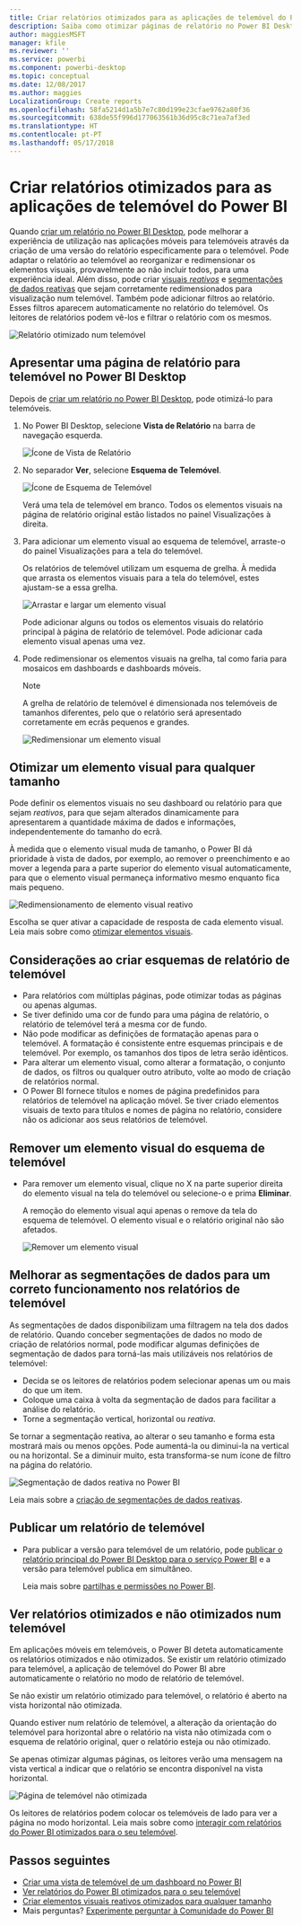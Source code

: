 ```yaml
---
title: Criar relatórios otimizados para as aplicações de telemóvel do Power BI
description: Saiba como otimizar páginas de relatório no Power BI Desktop para as aplicações para telemóvel do Power BI.
author: maggiesMSFT
manager: kfile
ms.reviewer: ''
ms.service: powerbi
ms.component: powerbi-desktop
ms.topic: conceptual
ms.date: 12/08/2017
ms.author: maggies
LocalizationGroup: Create reports
ms.openlocfilehash: 58fa5214d1a5b7e7c80d199e23cfae9762a80f36
ms.sourcegitcommit: 638de55f996d177063561b36d95c8c71ea7af3ed
ms.translationtype: HT
ms.contentlocale: pt-PT
ms.lasthandoff: 05/17/2018
---
```

# <a name="create-reports-optimized-for-the-power-bi-phone-apps"></a>Criar relatórios otimizados para as aplicações de telemóvel do Power BI
Quando [criar um relatório no Power BI Desktop](desktop-report-view.md), pode melhorar a experiência de utilização nas aplicações móveis para telemóveis através da criação de uma versão do relatório especificamente para o telemóvel. Pode adaptar o relatório ao telemóvel ao reorganizar e redimensionar os elementos visuais, provavelmente ao não incluir todos, para uma experiência ideal. Além disso, pode criar [visuais *reativos*](#optimize-a-visual-for-any-size) e [segmentações de dados reativas](#enhance-slicers-to-to-work-well-in-phone-reports) que sejam corretamente redimensionados para visualização num telemóvel. Também pode adicionar filtros ao relatório. Esses filtros aparecem automaticamente no relatório do telemóvel. Os leitores de relatórios podem vê-los e filtrar o relatório com os mesmos.

![Relatório otimizado num telemóvel](media/desktop-create-phone-report/07-power-bi-phone-report-portrait.png)

## <a name="lay-out-a-report-page-for-the-phone-in-power-bi-desktop"></a>Apresentar uma página de relatório para telemóvel no Power BI Desktop
Depois de [criar um relatório no Power BI Desktop](desktop-report-view.md), pode otimizá-lo para telemóveis.

1. No Power BI Desktop, selecione **Vista de Relatório** na barra de navegação esquerda.
   
    ![Ícone de Vista de Relatório](media/desktop-create-phone-report/pbi_reportviewinpbidesigner_changeview.png)
2. No separador **Ver**, selecione **Esquema de Telemóvel**.  
   
    ![Ícone de Esquema de Telemóvel](media/desktop-create-phone-report/power-bi-phone-layout-icon.png)
   
    Verá uma tela de telemóvel em branco. Todos os elementos visuais na página de relatório original estão listados no painel Visualizações à direita.
3. Para adicionar um elemento visual ao esquema de telemóvel, arraste-o do painel Visualizações para a tela do telemóvel.
   
    Os relatórios de telemóvel utilizam um esquema de grelha. À medida que arrasta os elementos visuais para a tela do telemóvel, estes ajustam-se a essa grelha.
   
    ![Arrastar e largar um elemento visual](media/desktop-create-phone-report/02_dragging_and_droping_a_vis.gif)
   
    Pode adicionar alguns ou todos os elementos visuais do relatório principal à página de relatório de telemóvel. Pode adicionar cada elemento visual apenas uma vez.
4. Pode redimensionar os elementos visuais na grelha, tal como faria para mosaicos em dashboards e dashboards móveis.
   
   > [!NOTE]
   > A grelha de relatório de telemóvel é dimensionada nos telemóveis de tamanhos diferentes, pelo que o relatório será apresentado corretamente em ecrãs pequenos e grandes.
   > 
   > 
   
   ![Redimensionar um elemento visual](media/desktop-create-phone-report/03_resizing_a_viz_to_grid.gif)

## <a name="optimize-a-visual-for-any-size"></a>Otimizar um elemento visual para qualquer tamanho
Pode definir os elementos visuais no seu dashboard ou relatório para que sejam *reativos*, para que sejam alterados dinamicamente para apresentarem a quantidade máxima de dados e informações, independentemente do tamanho do ecrã. 

À medida que o elemento visual muda de tamanho, o Power BI dá prioridade à vista de dados, por exemplo, ao remover o preenchimento e ao mover a legenda para a parte superior do elemento visual automaticamente, para que o elemento visual permaneça informativo mesmo enquanto fica mais pequeno.

![Redimensionamento de elemento visual reativo](media/desktop-create-phone-report/power-bi-responsive-visual.gif)

Escolha se quer ativar a capacidade de resposta de cada elemento visual. Leia mais sobre como [otimizar elementos visuais](desktop-create-responsive-visuals.md).

## <a name="considerations-when-creating-phone-report-layouts"></a>Considerações ao criar esquemas de relatório de telemóvel
* Para relatórios com múltiplas páginas, pode otimizar todas as páginas ou apenas algumas. 
* Se tiver definido uma cor de fundo para uma página de relatório, o relatório de telemóvel terá a mesma cor de fundo.
* Não pode modificar as definições de formatação apenas para o telemóvel. A formatação é consistente entre esquemas principais e de telemóvel. Por exemplo, os tamanhos dos tipos de letra serão idênticos.
* Para alterar um elemento visual, como alterar a formatação, o conjunto de dados, os filtros ou qualquer outro atributo, volte ao modo de criação de relatórios normal.
* O Power BI fornece títulos e nomes de página predefinidos para relatórios de telemóvel na aplicação móvel. Se tiver criado elementos visuais de texto para títulos e nomes de página no relatório, considere não os adicionar aos seus relatórios de telemóvel.     

## <a name="remove-a-visual-from-the-phone-layout"></a>Remover um elemento visual do esquema de telemóvel
* Para remover um elemento visual, clique no X na parte superior direita do elemento visual na tela do telemóvel ou selecione-o e prima **Eliminar**.
  
   A remoção do elemento visual aqui apenas o remove da tela do esquema de telemóvel. O elemento visual e o relatório original não são afetados.
  
   ![Remover um elemento visual](media/desktop-create-phone-report/05_removing_a_vis.gif)

## <a name="enhance-slicers-to-to-work-well-in-phone-reports"></a>Melhorar as segmentações de dados para um correto funcionamento nos relatórios de telemóvel
As segmentações de dados disponibilizam uma filtragem na tela dos dados de relatório. Quando conceber segmentações de dados no modo de criação de relatórios normal, pode modificar algumas definições de segmentação de dados para torná-las mais utilizáveis nos relatórios de telemóvel:

* Decida se os leitores de relatórios podem selecionar apenas um ou mais do que um item.
* Coloque uma caixa à volta da segmentação de dados para facilitar a análise do relatório.
* Torne a segmentação vertical, horizontal ou *reativa*. 

Se tornar a segmentação reativa, ao alterar o seu tamanho e forma esta mostrará mais ou menos opções. Pode aumentá-la ou diminui-la na vertical ou na horizontal. Se a diminuir muito, esta transforma-se num ícone de filtro na página do relatório. 

![Segmentação de dados reativa no Power BI](media/desktop-create-phone-report/power-bi-slicer-2-rows.png)

Leia mais sobre a [criação de segmentações de dados reativas](power-bi-slicer-filter-responsive.md).

## <a name="publish-a-phone-report"></a>Publicar um relatório de telemóvel
* Para publicar a versão para telemóvel de um relatório, pode [publicar o relatório principal do Power BI Desktop para o serviço Power BI](desktop-upload-desktop-files.md) e a versão para telemóvel publica em simultâneo.
  
    Leia mais sobre [partilhas e permissões no Power BI](service-how-to-collaborate-distribute-dashboards-reports.md).

## <a name="view-optimized-and-unoptimized-reports-on-a-phone"></a>Ver relatórios otimizados e não otimizados num telemóvel
Em aplicações móveis em telemóveis, o Power BI deteta automaticamente os relatórios otimizados e não otimizados. Se existir um relatório otimizado para telemóvel, a aplicação de telemóvel do Power BI abre automaticamente o relatório no modo de relatório de telemóvel.

Se não existir um relatório otimizado para telemóvel, o relatório é aberto na vista horizontal não otimizada.  

Quando estiver num relatório de telemóvel, a alteração da orientação do telemóvel para horizontal abre o relatório na vista não otimizada com o esquema de relatório original, quer o relatório esteja ou não otimizado.

Se apenas otimizar algumas páginas, os leitores verão uma mensagem na vista vertical a indicar que o relatório se encontra disponível na vista horizontal.

![Página de telemóvel não otimizada](media/desktop-create-phone-report/06-power-bi-phone-report-page-not-optimized.png)

Os leitores de relatórios podem colocar os telemóveis de lado para ver a página no modo horizontal. Leia mais sobre como [interagir com relatórios do Power BI otimizados para o seu telemóvel](mobile-apps-view-phone-report.md).

## <a name="next-steps"></a>Passos seguintes
* [Criar uma vista de telemóvel de um dashboard no Power BI](service-create-dashboard-mobile-phone-view.md)
* [Ver relatórios do Power BI otimizados para o seu telemóvel](mobile-apps-view-phone-report.md)
* [Criar elementos visuais reativos otimizados para qualquer tamanho](desktop-create-responsive-visuals.md)
* Mais perguntas? [Experimente perguntar à Comunidade do Power BI](http://community.powerbi.com/)

